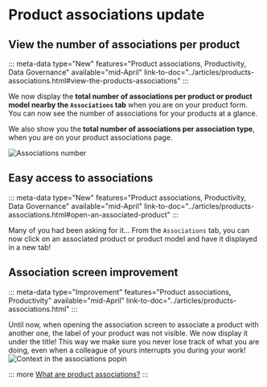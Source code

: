 # Product associations update


## View the number of associations per product
::: meta-data type="New" features="Product associations, Productivity, Data Governance" available="mid-April" link-to-doc="../articles/products-associations.html#view-the-products-associations"
:::

We now display the **total number of associations per product or product model nearby the `Associations` tab** when you are on your product form.    
You can now see the number of associations for your products at a glance.

We also show you the **total number of associations per association type**, when you are on your product associations page.

![Associations number](../img/associations-number.png)

## Easy access to associations
::: meta-data type="New" features="Product associations, Productivity, Data Governance" available="mid-April" link-to-doc="../articles/products-associations.html#open-an-associated-product"
:::

Many of you had been asking for it... From the `Associations` tab, you can now click on an associated product or product model and have it displayed in a new tab!

## Association screen improvement
::: meta-data type="Improvement" features="Product associations, Productivity" available="mid-April" link-to-doc="../articles/products-associations.html"
:::

Until now, when opening the association screen to associate a product with another one, the label of your product was not visible. We now display it under the title! This way we make sure you never lose track of what you are doing, even when a colleague of yours interrupts you during your work!
![Context in the associations popin](../img/context-in-associations-popin.png)

::: more
[What are product associations?](../articles/products-associations.html)
:::
